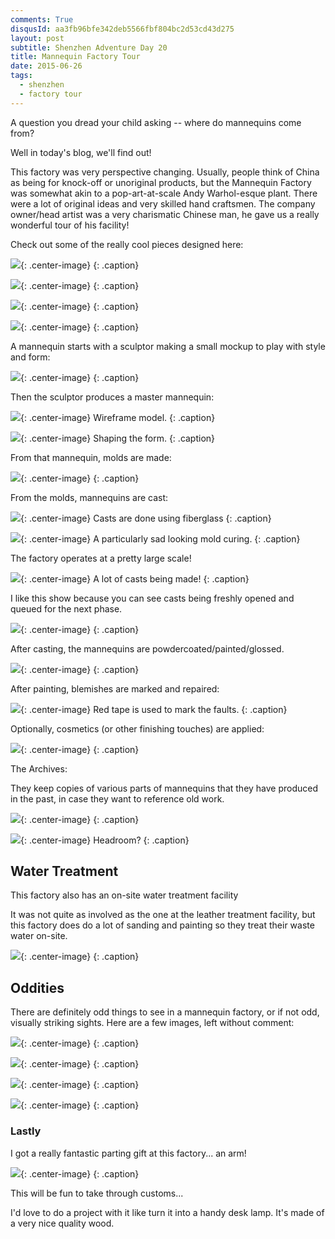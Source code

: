```yaml
---
comments: True
disqusId: aa3fb96bfe342deb5566fbf804bc2d53cd43d275 
layout: post
subtitle: Shenzhen Adventure Day 20
title: Mannequin Factory Tour
date: 2015-06-26
tags:
  - shenzhen
  - factory tour
---
```


A question you dread your child asking -- where do mannequins come from?

Well in today's blog, we'll find out!


This factory was very perspective changing. Usually, people think of China as
being for knock-off or unoriginal products, but the Mannequin Factory was
somewhat akin to a pop-art-at-scale Andy Warhol-esque plant. There were a lot of
original ideas and very skilled hand craftsmen. The company owner/head artist
was a very charismatic Chinese man, he gave us a really wonderful tour of his
facility!

Check out some of the really cool pieces designed here:

![](https://www.dropbox.com/s/2pazk2z8pmg4pyb/copper.JPG?raw=1){: .center-image}
{: .caption}

![](https://www.dropbox.com/s/5wng153zi8425g4/zebra.JPG?raw=1){: .center-image}
{: .caption}


![](https://www.dropbox.com/s/rjs58cwipnu0338/punk.JPG?raw=1){: .center-image}
{: .caption}

![](https://www.dropbox.com/s/p3cvvngoizpg86p/trio.JPG?raw=1){: .center-image}
{: .caption}









A mannequin starts with a sculptor making a small mockup to play with style and
form:


![](https://www.dropbox.com/s/vgc343jv7xnagk9/miniman.JPG?raw=1){: .center-image}
{: .caption}

Then the sculptor produces a master mannequin:


![](https://www.dropbox.com/s/qnnv9ky97uqlp4m/wireframe.JPG?raw=1){: .center-image}
Wireframe model.
{: .caption}


![](https://www.dropbox.com/s/k9w1muvcdwi95gg/form.JPG?raw=1){: .center-image}
Shaping the form.
{: .caption}

From that mannequin, molds are made:


![](https://www.dropbox.com/s/36t4joza2kkmfls/mold.JPG?raw=1){: .center-image}
{: .caption}


From the molds, mannequins are cast:

![](https://www.dropbox.com/s/n43vt195oz4q4ng/glass.gif?raw=1){: .center-image}
Casts are done using fiberglass
{: .caption}

![](https://www.dropbox.com/s/t6vj8b42fylz415/sadmold.JPG?raw=1){: .center-image}
A particularly sad looking mold curing.
{: .caption}

The factory operates at a pretty large scale!

![](https://www.dropbox.com/s/bwb58fzt7d7lzwa/scale.JPG?raw=1){: .center-image}
A lot of casts being made!
{: .caption}

I like this show because you can see casts being freshly opened and queued for
the next phase.

![](https://www.dropbox.com/s/ppnuf53hatcjucx/opening.JPG?raw=1){: .center-image}
{: .caption}

After casting, the mannequins are powdercoated/painted/glossed.

![](https://www.dropbox.com/s/gqmncv9mad2fkcl/painting.JPG?raw=1){: .center-image}
{: .caption}

After painting, blemishes are marked and repaired:

![](https://www.dropbox.com/s/2x84xoewd6mvlcn/blem.JPG?raw=1){: .center-image}
Red tape is used to mark the faults.
{: .caption}



Optionally, cosmetics (or other finishing touches) are applied:

![](https://www.dropbox.com/s/y14zu3padyyb6cl/cosmetics1.JPG?raw=1){: .center-image}
{: .caption}

The Archives:

They keep copies of various parts of mannequins that they have produced in the
past, in case they want to reference old work.

![](https://www.dropbox.com/s/ov303y4jd3xx0py/archive.JPG?raw=1){: .center-image}
{: .caption}


![](https://www.dropbox.com/s/qp3g7kgxhgyabbk/headarchive.JPG?raw=1){: .center-image}
Headroom?
{: .caption}

## Water Treatment

This factory also has an on-site water treatment facility

It was not quite as involved as the one at the leather treatment facility, but
this factory does do a lot of sanding and painting so they treat their waste
water on-site.

![](https://www.dropbox.com/s/h1aal3z0pfqipgl/water.JPG?raw=1){: .center-image}
{: .caption}

## Oddities

There are definitely odd things to see in a mannequin factory, or if not odd,
visually striking sights. Here are a few images, left without comment:

![](https://www.dropbox.com/s/egatm1nrt2uuo1i/oddity1.JPG?raw=1){: .center-image}
{: .caption}

![](https://www.dropbox.com/s/ivp0qffooeud4e4/oddity2.JPG?raw=1){: .center-image}
{: .caption}


![](https://www.dropbox.com/s/94bornea5wnkxbl/oddity3.JPG?raw=1){: .center-image}
{: .caption}

![](https://www.dropbox.com/s/abkgj1jp4g4ecnb/oddity4.JPG?raw=1){: .center-image}
{: .caption}


### Lastly

I got a really fantastic parting gift at this factory... an arm!

![](https://www.dropbox.com/s/gxx9rs7oajwwx4k/gift.JPG?raw=1){: .center-image}
{: .caption}

This will be fun to take through customs...

I'd love to do a project with it like turn it into a handy desk lamp. It's made
of a very nice quality wood.






